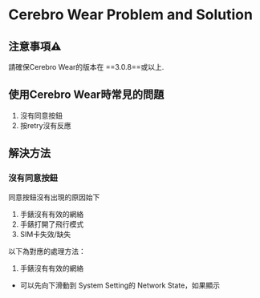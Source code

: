 # Cerebro Wear Problem and Solution

## 注意事項⚠️
請確保Cerebro Wear的版本在 ==3.0.8==或以上.


## 使用Cerebro Wear時常見的問題
1. 沒有同意按鈕
2. 按retry沒有反應

## 解決方法
### 沒有同意按鈕
同意按鈕沒有出現的原因始下
1. 手錶沒有有效的網絡
2. 手錶打開了飛行模式
3. SIM卡失效/缺失

以下為對應的處理方法：
1. 手錶沒有有效的網絡
  - 可以先向下滑動到 System Setting的 Network State，如果顯示
